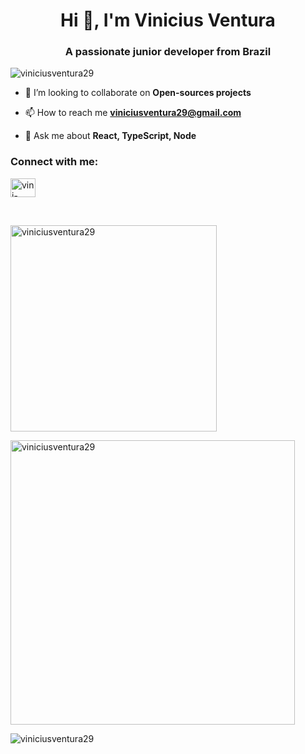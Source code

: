 <h1 align="center">Hi 👋, I'm Vinicius Ventura</h1>
<h3 align="center">A passionate junior developer from Brazil</h3>

<p align="left"> <img src="https://komarev.com/ghpvc/?username=viniciusventura29&label=Profile%20views&color=0e75b6&style=flat" alt="viniciusventura29" /> </p>

- 👯 I’m looking to collaborate on **Open-sources projects**

- 📫 How to reach me **viniciusventura29@gmail.com**

- 💬 Ask me about **React, TypeScript, Node**

<h3 align="left">Connect with me:</h3>
<p align="left">
<a href="https://linkedin.com/in/vini-ventura29" target="blank"><img align="center" src="https://raw.githubusercontent.com/rahuldkjain/github-profile-readme-generator/master/src/images/icons/Social/linked-in-alt.svg" alt="vini-ventura29" height="30" width="40" /></a>
</p>
<br>

<div>
<p><img width="330" src="https://github-readme-stats.vercel.app/api/top-langs/?username=viniciusventura29&layout=compact&langs_count=8&theme=nord&hide=java" alt="viniciusventura29" /></p>

<p><img width="455" src="https://github-readme-stats.vercel.app/api?username=viniciusventura29&show_icons=true&locale=en&theme=nord" alt="viniciusventura29" /></p>

<p><img src="https://github-readme-streak-stats.herokuapp.com/?user=viniciusventura29&theme=nord" alt="viniciusventura29" /></p>
</div>
